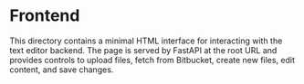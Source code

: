 # Frontend

This directory contains a minimal HTML interface for interacting with the
text editor backend. The page is served by FastAPI at the root URL and
provides controls to upload files, fetch from Bitbucket, create new
files, edit content, and save changes.